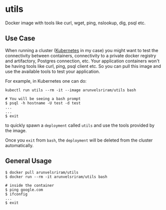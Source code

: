 # utils

Docker image with tools like curl, wget, ping, nslookup, dig, psql etc.

## Use Case

When running a cluster ([Kubernetes](https://kubernetes.io/) in my case) you might want to test the connectivity between containers, connectivity to a private docker registry and artifactory, Postgres connection, etc. Your application containers won't be having tools like curl, ping, psql client etc. So you can pull this image and use the available tools to test your application.

For example, in Kubernetes one can do:

```
kubectl run utils --rm -it --image arunvelsriram/utils bash

# You will be seeing a bash prompt
$ psql -h hostname -U test -d test
...
...
$ exit
```

to quickly spawn a `deployment` called `utils` and use the tools provided by the image.

Once you `exit` from `bash`, the `deployment` will be deleted from the cluster automatically.

## General Usage

```
$ docker pull arunvelsriram/utils
$ docker run --rm -it arunvelsriram/utils bash

# inside the container
$ ping google.com
$ ifconfig
...
$ exit
```
